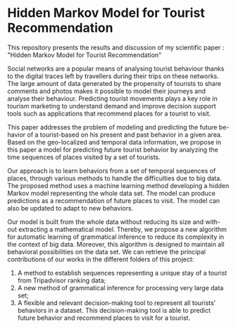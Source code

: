 # Hidden Markov Model for Tourist Recommendation
This repository presents the results and discussion of my scientific paper : "Hidden Markov Model for Tourist Recommendation"

Social networks are a popular means of analysing tourist behaviour thanks to the digital traces left by travellers during their trips on these networks. The large amount of data generated by the propensity of tourists to share comments and photos makes it possible to model their journeys and analyse their behaviour. 
Predicting tourist movements plays a key role in tourism marketing to understand demand and improve decision support tools such as applications that recommend places for a tourist to visit. 

This paper addresses the problem of modeling and predicting the future be-havior of a tourist-based on his present and past behavior in a given area. Based on the geo-localized and temporal data information, we propose in this paper a model for predicting future tourist behavior by analyzing the time sequences of places visited by a set of tourists. 

Our approach is to learn behaviors from a set of temporal sequences of places, through various methods to handle the difficulties due to big data. The proposed method uses a machine learning method developing a hidden Markov model representing the whole data set. The model can produce predictions as a recommendation of future places to visit. The model can also be updated to adapt to new behaviors. 

Our model is built from the whole data without reducing its size and with-out extracting a mathematical model. Thereby, we propose a new algorithm for automatic learning of grammatical inference to reduce its complexity in the context of big data. Moreover, this algorithm is designed to maintain all behavioral possibilities on the data set. We can retrieve the principal contributions of our works in the different folders of this project:

1.  A method to establish sequences representing a unique stay of a tourist from Tripadvisor ranking data; 
2.  A new method of grammatical inference for processing very large data set;
3.  A flexible and relevant decision-making tool to represent all tourists’ behaviors in a dataset. This decision-making tool is able to predict future behavior and recommend places to visit for a tourist.
